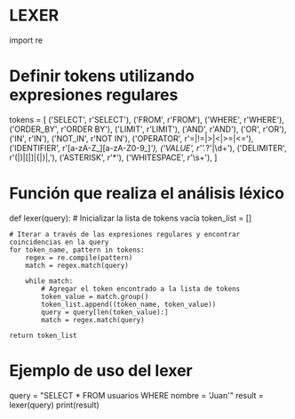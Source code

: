 # LEXER
import re

# Definir tokens utilizando expresiones regulares
tokens = [
    ('SELECT', r'SELECT'),
    ('FROM', r'FROM'),
    ('WHERE', r'WHERE'),
    ('ORDER_BY', r'ORDER BY'),
    ('LIMIT', r'LIMIT'),
    ('AND', r'AND'),
    ('OR', r'OR'),
    ('IN', r'IN'),
    ('NOT_IN', r'NOT IN'),
    ('OPERATOR', r'=|!=|>|<|>=|<='),
    ('IDENTIFIER', r'[a-zA-Z_][a-zA-Z0-9_]*'),
    ('VALUE', r'\'.*?\'|\d+'),
    ('DELIMITER', r'\(|\)|\[|\]|\{|\}|,'),
    ('ASTERISK', r'\*'),
    ('WHITESPACE', r'\s+'),
]

# Función que realiza el análisis léxico
def lexer(query):
    # Inicializar la lista de tokens vacía
    token_list = []

    # Iterar a través de las expresiones regulares y encontrar coincidencias en la query
    for token_name, pattern in tokens:
        regex = re.compile(pattern)
        match = regex.match(query)

        while match:
            # Agregar el token encontrado a la lista de tokens
            token_value = match.group()
            token_list.append((token_name, token_value))
            query = query[len(token_value):]
            match = regex.match(query)

    return token_list

# Ejemplo de uso del lexer
query = "SELECT * FROM usuarios WHERE nombre = 'Juan'"
result = lexer(query)
print(result)
